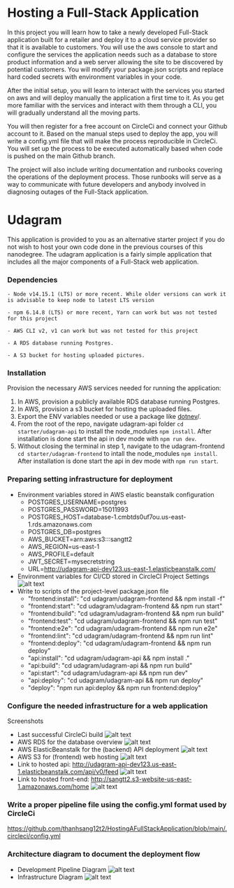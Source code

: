 # Hosting a Full-Stack Application

In this project you will learn how to take a newly developed Full-Stack application built for a retailer and deploy it to a cloud service provider so that it is available to customers. You will use the aws console to start and configure the services the application needs such as a database to store product information and a web server allowing the site to be discovered by potential customers. You will modify your package.json scripts and replace hard coded secrets with environment variables in your code.

After the initial setup, you will learn to interact with the services you started on aws and will deploy manually the application a first time to it. As you get more familiar with the services and interact with them through a CLI, you will gradually understand all the moving parts.

You will then register for a free account on CircleCi and connect your Github account to it. Based on the manual steps used to deploy the app, you will write a config.yml file that will make the process reproducible in CircleCi. You will set up the process to be executed automatically based when code is pushed on the main Github branch.

The project will also include writing documentation and runbooks covering the operations of the deployment process. Those runbooks will serve as a way to communicate with future developers and anybody involved in diagnosing outages of the Full-Stack application.

# Udagram

This application is provided to you as an alternative starter project if you do not wish to host your own code done in the previous courses of this nanodegree. The udagram application is a fairly simple application that includes all the major components of a Full-Stack web application.



### Dependencies

```
- Node v14.15.1 (LTS) or more recent. While older versions can work it is advisable to keep node to latest LTS version

- npm 6.14.8 (LTS) or more recent, Yarn can work but was not tested for this project

- AWS CLI v2, v1 can work but was not tested for this project

- A RDS database running Postgres.

- A S3 bucket for hosting uploaded pictures.

```
### Installation

Provision the necessary AWS services needed for running the application:

1. In AWS, provision a publicly available RDS database running Postgres. <Place holder for link to classroom article>
1. In AWS, provision a s3 bucket for hosting the uploaded files. <Place holder for tlink to classroom article>
1. Export the ENV variables needed or use a package like [dotnev](https://www.npmjs.com/package/dotenv)/.
1. From the root of the repo, navigate udagram-api folder `cd starter/udagram-api` to install the node_modules `npm install`. After installation is done start the api in dev mode with `npm run dev`.
1. Without closing the terminal in step 1, navigate to the udagram-frontend `cd starter/udagram-frontend` to intall the node_modules `npm install`. After installation is done start the api in dev mode with `npm run start`.

### Preparing setting infrastructure for deployment
- Environment variables stored in AWS elastic beanstalk configuration
    - POSTGRES_USERNAME=postgres
    - POSTGRES_PASSWORD=15011993
    - POSTGRES_HOST=database-1.cmbtds0uf7ou.us-east-1.rds.amazonaws.com
    - POSTGRES_DB=postgres
    - AWS_BUCKET=arn:aws:s3:::sangtt2
    - AWS_REGION=us-east-1
    - AWS_PROFILE=default
    - JWT_SECRET=mysecretstring
    - URL=http://udagram-api-dev123.us-east-1.elasticbeanstalk.com/
- Environment variables for CI/CD stored in CircleCI Project Settings
![alt text](https://github.com/thanhsang12t2/HostingAFullStackApplication/blob/main/udagram/doc/screenshots/ProjectSettingsCircleCI.png)
- Write to scripts of the project-level package.json file
    - "frontend:install": "cd udagram/udagram-frontend && npm install -f"
    - "frontend:start": "cd udagram/udagram-frontend && npm run start"
    - "frontend:build": "cd udagram/udagram-frontend && npm run build"
    - "frontend:test": "cd udagram/udagram-frontend && npm run test"
    - "frontend:e2e": "cd udagram/udagram-frontend && npm run e2e"
    - "frontend:lint": "cd udagram/udagram-frontend && npm run lint"
    - "frontend:deploy": "cd udagram/udagram-frontend && npm run deploy"
    - "api:install": "cd udagram/udagram-api && npm install ."
    - "api:build": "cd udagram/udagram-api && npm run build"
    - "api:start": "cd udagram/udagram-api && npm run dev"
    - "api:deploy": "cd udagram/udagram-api && npm run deploy"
    - "deploy": "npm run api:deploy && npm run frontend:deploy"    
### Configure the needed infrastructure for a web application
Screenshots
- Last successful CircleCi build
![alt text](https://github.com/thanhsang12t2/HostingAFullStackApplication/blob/main/udagram/doc/screenshots/buildCircleCI.png)
- AWS RDS for the database overview
![alt text](https://github.com/thanhsang12t2/HostingAFullStackApplication/blob/main/udagram/doc/screenshots/RDS.png)
- AWS ElasticBeanstalk for the (backend) API deployment
![alt text](https://github.com/thanhsang12t2/HostingAFullStackApplication/blob/main/udagram/doc/screenshots/ElasticBeanstalk.png)
- AWS S3 for (frontend) web hosting
![alt text](https://github.com/thanhsang12t2/HostingAFullStackApplication/blob/main/udagram/doc/screenshots/S3Bucket.png)
- Link to hosted api: http://udagram-api-dev123.us-east-1.elasticbeanstalk.com/api/v0/feed
![alt text](https://github.com/thanhsang12t2/HostingAFullStackApplication/blob/main/udagram/doc/screenshots/api.png)
- Link to hosted front-end: http://sangtt2.s3-website-us-east-1.amazonaws.com/home
![alt text](https://github.com/thanhsang12t2/HostingAFullStackApplication/blob/main/udagram/doc/screenshots/fontend.png)

### Write a proper pipeline file using the config.yml format used by CircleCi
https://github.com/thanhsang12t2/HostingAFullStackApplication/blob/main/.circleci/config.yml

### Architecture diagram to document the deployment flow
- Development Pipeline Diagram
![alt text](https://github.com/thanhsang12t2/HostingAFullStackApplication/blob/main/udagram/doc/screenshots/Pipeline.png)
- Infrastructure Diagram
![alt text](https://github.com/thanhsang12t2/HostingAFullStackApplication/blob/main/udagram/doc/screenshots/Infrastructure.png)


